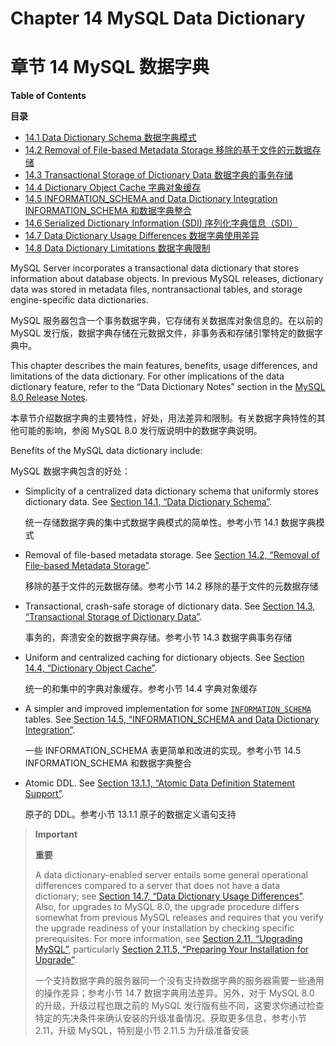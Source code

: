 # Chapter 14 MySQL Data Dictionary

# 章节 14 MySQL 数据字典

**Table of Contents**

**目录**

* [14.1 Data Dictionary Schema 数据字典模式](./14-MySQL数据字典/1-数据字典模式.md)
* [14.2 Removal of File-based Metadata Storage 移除的基于文件的元数据存储](./14-MySQL数据字典/2-移除的基于文件的元数据存储.md)
* [14.3 Transactional Storage of Dictionary Data 数据字典的事务存储](./14-MySQL数据字典/3-数据字典事务存储.md)
* [14.4 Dictionary Object Cache 字典对象缓存](./14-MySQL数据字典/4-字典对象缓存.md)
* [14.5 INFORMATION_SCHEMA and Data Dictionary Integration INFORMATION_SCHEMA 和数据字典整合](./14-MySQL数据字典/5-INFORMATION_SCHEMA和数据字典整合.md)
* [14.6 Serialized Dictionary Information (SDI) 序列化字典信息（SDI）](./14-MySQL数据字典/6-序列化字典信息（SDI）.md)
* [14.7 Data Dictionary Usage Differences 数据字典使用差异](./14-MySQL数据字典/7-数据字典使用差异.md)
* [14.8 Data Dictionary Limitations 数据字典限制](./14-MySQL数据字典/8-数据字典限制.md)


MySQL Server incorporates a transactional data dictionary that stores information about database objects. In previous MySQL releases, dictionary data was stored in metadata files, nontransactional tables, and storage engine-specific data dictionaries.

MySQL 服务器包含一个事务数据字典，它存储有关数据库对象信息的。在以前的 MySQL 发行版，数据字典存储在元数据文件，非事务表和存储引擎特定的数据字典中。

This chapter describes the main features, benefits, usage differences, and limitations of the data dictionary. For other implications of the data dictionary feature, refer to the “Data Dictionary Notes” section in the [MySQL 8.0 Release Notes](https://dev.mysql.com/doc/relnotes/mysql/8.0/en/).

本章节介绍数据字典的主要特性，好处，用法差异和限制。有关数据字典特性的其他可能的影响，参阅 MySQL 8.0 发行版说明中的数据字典说明。

Benefits of the MySQL data dictionary include:

MySQL 数据字典包含的好处：

* Simplicity of a centralized data dictionary schema that uniformly stores dictionary data. See [Section 14.1, “Data Dictionary Schema”](https://dev.mysql.com/doc/refman/8.0/en/data-dictionary-schema.html).

  统一存储数据字典的集中式数据字典模式的简单性。参考小节 14.1 数据字典模式

* Removal of file-based metadata storage. See [Section 14.2, “Removal of File-based Metadata Storage”](https://dev.mysql.com/doc/refman/8.0/en/data-dictionary-file-removal.html).

  移除的基于文件的元数据存储。参考小节 14.2 移除的基于文件的元数据存储

* Transactional, crash-safe storage of dictionary data. See [Section 14.3, “Transactional Storage of Dictionary Data”](https://dev.mysql.com/doc/refman/8.0/en/data-dictionary-transactional-storage.html).

  事务的，奔溃安全的数据字典存储。参考小节 14.3 数据字典事务存储

* Uniform and centralized caching for dictionary objects. See [Section 14.4, “Dictionary Object Cache”](https://dev.mysql.com/doc/refman/8.0/en/data-dictionary-object-cache.html).

  统一的和集中的字典对象缓存。参考小节 14.4 字典对象缓存

* A simpler and improved implementation for some [`INFORMATION_SCHEMA`](https://dev.mysql.com/doc/refman/8.0/en/information-schema.html) tables. See [Section 14.5, “INFORMATION_SCHEMA and Data Dictionary Integration”](https://dev.mysql.com/doc/refman/8.0/en/data-dictionary-information-schema.html).

  一些 INFORMATION_SCHEMA 表更简单和改进的实现。参考小节 14.5 INFORMATION_SCHEMA 和数据字典整合

* Atomic DDL. See [Section 13.1.1, “Atomic Data Definition Statement Support”](https://dev.mysql.com/doc/refman/8.0/en/atomic-ddl.html).

  原子的 DDL。参考小节 13.1.1 原子的数据定义语句支持

> **Important**
>
> **重要**
>
> A data dictionary-enabled server entails some general operational differences compared to a server that does not have a data dictionary; see [Section 14.7, “Data Dictionary Usage Differences”](https://dev.mysql.com/doc/refman/8.0/en/data-dictionary-usage-differences.html). Also, for upgrades to MySQL 8.0, the upgrade procedure differs somewhat from previous MySQL releases and requires that you verify the upgrade readiness of your installation by checking specific prerequisites. For more information, see [Section 2.11, “Upgrading MySQL”](https://dev.mysql.com/doc/refman/8.0/en/upgrading.html), particularly [Section 2.11.5, “Preparing Your Installation for Upgrade”](https://dev.mysql.com/doc/refman/8.0/en/upgrade-prerequisites.html).
>
> 一个支持数据字典的服务器同一个没有支持数据字典的服务器需要一些通用的操作差异；参考小节 14.7 数据字典用法差异。另外，对于 MySQL 8.0 的升级，升级过程也跟之前的 MySQL 发行版有些不同，这要求你通过检查特定的先决条件来确认安装的升级准备情况。获取更多信息，参考小节 2.11，升级 MySQL，特别是小节 2.11.5 为升级准备安装
